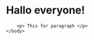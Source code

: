 <html>
	<head>
		<title>first try</title>
	</head>
	<body>
		<h1>Hallo everyone!</h2>

		<p> This for paragraph </p>
	</body>
</html>
